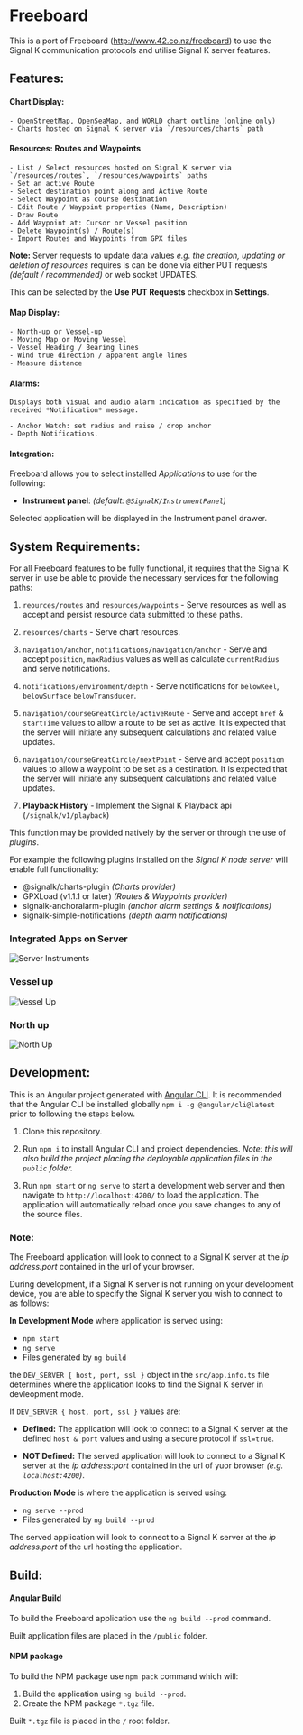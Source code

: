 # Freeboard

This is a port of Freeboard (http://www.42.co.nz/freeboard) to use the Signal K communication protocols and utilise Signal K server features.


## Features:

#### Chart Display:

    - OpenStreetMap, OpenSeaMap, and WORLD chart outline (online only)
    - Charts hosted on Signal K server via `/resources/charts` path

#### Resources:  Routes and Waypoints
    - List / Select resources hosted on Signal K server via `/resources/routes`, `/resources/waypoints` paths
    - Set an active Route
    - Select destination point along and Active Route
    - Select Waypoint as course destination
    - Edit Route / Waypoint properties (Name, Description)
    - Draw Route
    - Add Waypoint at: Cursor or Vessel position
    - Delete Waypoint(s) / Route(s) 
    - Import Routes and Waypoints from GPX files

**Note:** Server requests to update data values *e.g. the creation, updating or deletion of resources* requires is can be done via either PUT requests *(default / recommended)* or web socket UPDATES.

This can be selected by the **Use PUT Requests** checkbox in **Settings**.

    
#### Map Display:

    - North-up or Vessel-up 
    - Moving Map or Moving Vessel
    - Vessel Heading / Bearing lines
    - Wind true direction / apparent angle lines
    - Measure distance

#### Alarms:

    Displays both visual and audio alarm indication as specified by the received *Notification* message.

    - Anchor Watch: set radius and raise / drop anchor
    - Depth Notifications.

#### Integration: 

Freeboard allows you to select installed *Applications* to use for the following:

- **Instrument panel**: *(default: `@SignalK/InstrumentPanel`)*

Selected application will be displayed in the Instrument panel drawer.


## System Requirements:

For all Freeboard features to be fully functional, it requires that the Signal K server in use be able to provide the necessary services for the following paths:

1. `reources/routes` and `resources/waypoints` - Serve resources as well as accept and persist resource data submitted to these paths.

2. `resources/charts` - Serve chart resources.

3. `navigation/anchor`, `notifications/navigation/anchor` - Serve and accept `position`, `maxRadius` values as well as calculate `currentRadius` and serve notifications.

4. `notifications/environment/depth` - Serve notifications for `belowKeel`, `belowSurface` `belowTransducer`.

5. `navigation/courseGreatCircle/activeRoute` - Serve and accept `href` & `startTime` values to allow a route to be set as active. It is expected that the server will initiate any subsequent calculations and related value updates.

6. `navigation/courseGreatCircle/nextPoint` - Serve and accept `position` values to allow a waypoint to be set as a destination. It is expected that the server will initiate any subsequent calculations and related value updates.

7. **Playback History** - Implement the Signal K Playback api (`/signalk/v1/playback`)

This function may be provided natively by the server or through the use of *plugins*.

For example the following plugins installed on the *Signal K node server* will enable full functionality:
- @signalk/charts-plugin *(Charts provider)*
- GPXLoad (v1.1.1 or later) *(Routes & Waypoints provider)*
- signalk-anchoralarm-plugin *(anchor alarm settings & notifications)*
- signalk-simple-notifications *(depth alarm notifications)*

### Integrated Apps on Server
![Server Instruments](https://user-images.githubusercontent.com/38519157/46716813-00d27080-ccad-11e8-98a3-ab4b4f47df11.png)

### Vessel up
![Vessel Up](https://user-images.githubusercontent.com/38519157/46716759-cf59a500-ccac-11e8-9ac5-68a7f3429f4a.png)

### North up
![North Up](https://user-images.githubusercontent.com/38519157/46716737-bc46d500-ccac-11e8-9d31-87cfffb1ad3b.PNG)



## Development:

This is an Angular project generated with [Angular CLI](https://github.com/angular/angular-cli).
It is recommended that the Angular CLI be installed globally `npm i -g @angular/cli@latest` prior to following the steps below.

1. Clone this repository.

2. Run `npm i` to install Angular CLI and project dependencies. *Note: this will also build the project placing the deployable application files in the `public` folder.*

3. Run `npm start` or `ng serve` to start a development web server and then navigate to `http://localhost:4200/` to load the application. The application will automatically reload once you save changes to any of the source files.

### Note:

The Freeboard application will look to connect to a Signal K server at the *ip address:port* contained in the url of your browser. 

During development, if a Signal K server is not running on your development device, you are able to specify the Signal K server you wish to connect to as follows:

**In Development Mode** where application is served using:
- `npm start`
- `ng serve` 
- Files generated by `ng build`

the `DEV_SERVER { host, port, ssl }` object in the `src/app.info.ts` file determines where the application looks to find the Signal K server in devleopment mode.

If `DEV_SERVER { host, port, ssl }` values are:

- **Defined:** The application will look to connect to a Signal K server at the defined `host & port` values and using a secure protocol if `ssl=true`. 

- **NOT Defined:** The served application will look to connect to a Signal K server at the *ip address:port* contained in the url of yuor browser *(e.g. `localhost:4200`)*. 

**Production Mode** is where the application is served using:
- `ng serve --prod`
- Files generated by `ng build --prod`

The served application will look to connect to a Signal K server at the *ip address:port* of the url hosting the application. 

## Build:

#### Angular Build

To build the Freeboard application use the `ng build --prod` command.

Built application files are placed in the `/public` folder.

#### NPM package

To build the NPM package use `npm pack` command which will:
1. Build the application using `ng build --prod`. 
2. Create the NPM package `*.tgz` file.


Built `*.tgz` file is placed in the `/` root folder.

